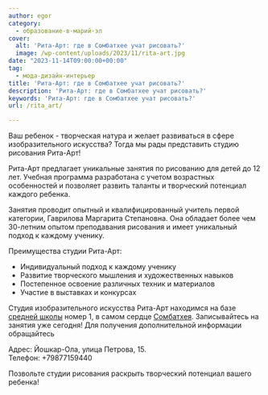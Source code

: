 ```yaml
---
author: egor
category:
  - образование-в-марий-эл
cover:
  alt: 'Рита-Арт: где в Сомбатхее учат рисовать?'
  image: /wp-content/uploads/2023/11/rita-art.jpg
date: "2023-11-14T09:00:00+00:00"
tag:
  - мода-дизайн-интерьер
title: 'Рита-Арт: где в Сомбатхее учат рисовать?'
description: 'Рита-Арт: где в Сомбатхее учат рисовать?'
keywords: 'Рита-Арт: где в Сомбатхее учат рисовать?'
url: /rita_art/

---
```

Ваш ребенок \- творческая натура и желает развиваться в сфере изобразительного искусства? Тогда мы рады представить студию рисования Рита-Арт!

Рита-Арт предлагает уникальные занятия по рисованию для детей до 12 лет. Учебная программа разработана с учетом возрастных особенностей и позволяет развить таланты и творческий потенциал каждого ребенка.

Занятия проводит опытный и квалифицированный учитель первой категории, Гаврилова Маргарита Степановна. Она обладает более чем 30-летним опытом преподавания рисования и имеет уникальный подход к каждому ученику.

Преимущества студии Рита-Арт:

- Индивидуальный подход к каждому ученику
- Развитие творческого мышления и художественных навыков
- Постепенное освоение различных техник и материалов
- Участие в выставках и конкурсах

Студия изобразительного искусства Рита-Арт находимся на базе [средней школы](https://school1yola.ru/) номер 1, в самом сердце [Сомбатхея](/sombathej/). Записывайтесь на занятия уже сегодня! Для получения дополнительной информации обращайтесь

Адрес: Йошкар-Ола, улица Петрова, 15\.   
Телефон: +79877159440

Позвольте студии рисования раскрыть творческий потенциал вашего ребенка!

